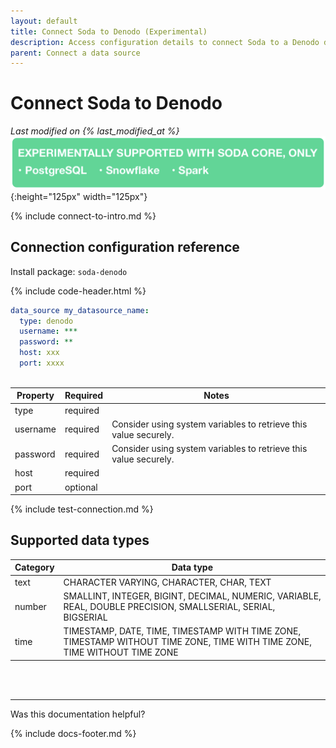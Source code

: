 ```yaml
---
layout: default
title: Connect Soda to Denodo (Experimental)
description: Access configuration details to connect Soda to a Denodo data source.
parent: Connect a data source
---
```


# Connect Soda to Denodo
*Last modified on {% last_modified_at %}*<br />
![experimental](/assets/images/experimental.png){:height="125px" width="125px"}<br/>

{% include connect-to-intro.md %}

## Connection configuration reference

Install package: `soda-denodo`

{% include code-header.html %}
```yaml
data_source my_datasource_name:
  type: denodo
  username: ***
  password: **
  host: xxx
  port: xxxx
  
```

| Property | Required | Notes                                                      |
| -------- | -------- | ---------------------------------------------------------- |
| type     | required |                                                            |
| username | required | Consider using system variables to retrieve this value securely.      |
| password | required | Consider using system variables to retrieve this value securely.      |
| host     | required |                                                            |
| port     | optional |                                                            |


{% include test-connection.md %}

## Supported data types

| Category | Data type  |
| -------- | ---------- |
| text     | CHARACTER VARYING, CHARACTER, CHAR, TEXT  |
| number   | SMALLINT, INTEGER, BIGINT, DECIMAL, NUMERIC, VARIABLE, REAL, DOUBLE PRECISION, SMALLSERIAL, SERIAL, BIGSERIAL  |
| time     | TIMESTAMP, DATE, TIME, TIMESTAMP WITH TIME ZONE, TIMESTAMP WITHOUT TIME ZONE, TIME WITH TIME ZONE, TIME WITHOUT TIME ZONE |


<br />
<br />

---

Was this documentation helpful?

<!-- LikeBtn.com BEGIN -->
<span class="likebtn-wrapper" data-theme="tick" data-i18n_like="Yes" data-ef_voting="grow" data-show_dislike_label="true" data-counter_zero_show="true" data-i18n_dislike="No"></span>
<script>(function(d,e,s){if(d.getElementById("likebtn_wjs"))return;a=d.createElement(e);m=d.getElementsByTagName(e)[0];a.async=1;a.id="likebtn_wjs";a.src=s;m.parentNode.insertBefore(a, m)})(document,"script","//w.likebtn.com/js/w/widget.js");</script>
<!-- LikeBtn.com END -->

{% include docs-footer.md %}